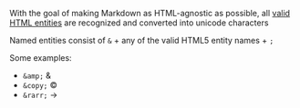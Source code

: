 With the goal of making Markdown as HTML-agnostic as possible, all [valid HTML entities][] are recognized and converted into unicode characters

Named entities consist of `&` + any of the valid HTML5 entity names + `;` 

Some examples:

- `&amp;` &amp; 
- `&copy;` &copy;
- `&rarr;` &rarr;

[valid HTML entities]:(https://html.spec.whatwg.org/multipage/entities.json)